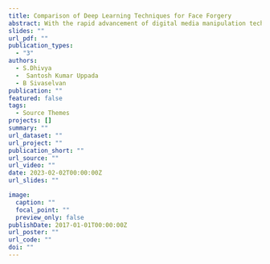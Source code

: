 ```yaml
---
title: Comparison of Deep Learning Techniques for Face Forgery
abstract: With the rapid advancement of digital media manipulation techniques, face forgery has emerged as a critical issue in today's digital age. The proliferation of sophisticated image and video editing tools, coupled with the increasing accessibility of deep learning algorithms, has made it easier than ever to create deceptive facial imagery. Face forgery, also known as deepfake, refers to the deliberate alteration or synthesis of facial images or videos to mislead viewers or manipulate information. In this research paper, we present a comparative study of four popular deep learning architectures, namely DenseNet, MobileNet, Xception and EfficientNet, for the detection of face forgery. By conducting a comprehensive evaluation and comparison, we aim to provide valuable insights for researchers and practitioners seeking to leverage deep learning models for face forgery detection.
slides: ""
url_pdf: ""
publication_types:
  - "3"
authors:
  - S.Dhivya
  -  Santosh Kumar Uppada
  - B Sivaselvan
publication: ""
featured: false
tags:
  - Source Themes
projects: []
summary: ""
url_dataset: ""
url_project: ""
publication_short: ""
url_source: ""
url_video: ""
date: 2023-02-02T00:00:00Z
url_slides: ""

image:
  caption: ""
  focal_point: ""
  preview_only: false
publishDate: 2017-01-01T00:00:00Z
url_poster: ""
url_code: ""
doi: ""
---
```

